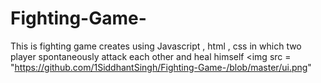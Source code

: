 # Fighting-Game-
This is fighting game creates using Javascript , html , css in which two player spontaneously attack each other and heal himself 
<img src = "https://github.com/1SiddhantSingh/Fighting-Game-/blob/master/ui.png"
